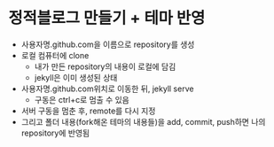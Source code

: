 # 정적블로그 만들기 + 테마 반영

* 사용자명.github.com을 이름으로 repository를 생성
* 로컬 컴퓨터에 clone
	* 내가 만든 repository의 내용이 로컬에 담김
	* jekyll은 이미 생성된 상태
* 사용자명.github.com위치로 이동한 뒤, jekyll serve
	* 구동은 ctrl+c로 멈출 수 있음
* 서버 구동을 멈춘 후, remote를 다시 지정
* 그리고 폴더 내용(fork해온 테마의 내용들)을 add, commit, push하면 나의 repository에 반영됨
